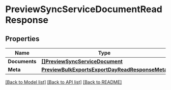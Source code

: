 # PreviewSyncServiceDocumentReadResponse

## Properties

Name | Type | Description | Notes
------------ | ------------- | ------------- | -------------
**Documents** | [**[]PreviewSyncServiceDocument**](preview.sync.service.document.md) |  | [optional] 
**Meta** | [**PreviewBulkExportsExportDayReadResponseMeta**](preview_bulk_exports_export_dayReadResponse_meta.md) |  | [optional] 

[[Back to Model list]](../README.md#documentation-for-models) [[Back to API list]](../README.md#documentation-for-api-endpoints) [[Back to README]](../README.md)


